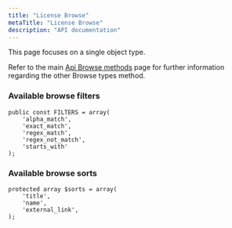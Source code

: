 ```yaml
---
title: "License Browse"
metaTitle: "License Browse"
description: "API documentation"
---
```


This page focuses on a single object type.

Refer to the main [Api Browse methods](https://ampache.org/api/api-browse) page for further information regarding the other Browse types method.

### Available browse filters

    public const FILTERS = array(
        'alpha_match',
        'exact_match',
        'regex_match',
        'regex_not_match',
        'starts_with'
    );

### Available browse sorts

    protected array $sorts = array(
        'title',
        'name',
        'external_link',
    );
